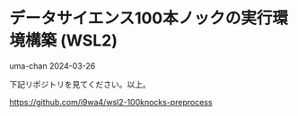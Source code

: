 # データサイエンス100本ノックの実行環境構築 (WSL2)
uma-chan
2024-03-26

下記リポジトリを見てください。以上。

<https://github.com/i9wa4/wsl2-100knocks-preprocess>
